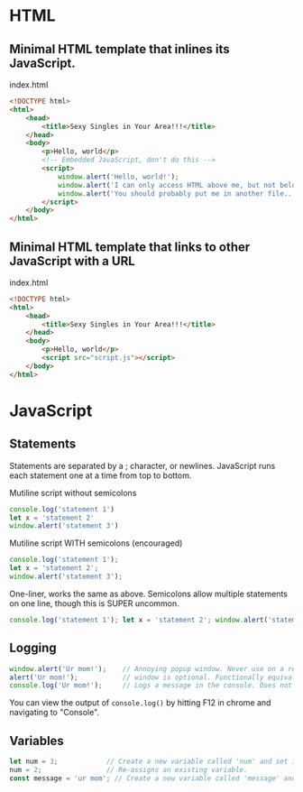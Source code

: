 # HTML
## Minimal HTML template that inlines its JavaScript.

index.html
```html
<!DOCTYPE html>
<html>
    <head>
        <title>Sexy Singles in Your Area!!!</title>
    </head>
    <body>
        <p>Hello, world</p>
        <!-- Embedded JavaScript, don't do this -->
        <script>
            window.alert('Hello, world!');
            window.alert('I can only access HTML above me, but not below me!');
            window.alert('You should probably put me in another file...');
        </script>
    </body>
</html>
```

## Minimal HTML template that links to other JavaScript with a URL

index.html
```html
<!DOCTYPE html>
<html>
    <head>
        <title>Sexy Singles in Your Area!!!</title>
    </head>
    <body>
        <p>Hello, world</p>
        <script src="script.js"></script>
    </body>
</html>
```

# JavaScript

## Statements
Statements are separated by a ; character, or newlines.
JavaScript runs each statement one at a time from top to bottom.


Mutiline script without semicolons
```javascript
console.log('statement 1')
let x = 'statement 2'
window.alert('statement 3')
```

Mutiline script WITH semicolons (encouraged)
```javascript
console.log('statement 1');
let x = 'statement 2';
window.alert('statement 3');
```

One-liner, works the same as above.
Semicolons allow multiple statements on one line, though this is SUPER uncommon.
```javascript
console.log('statement 1'); let x = 'statement 2'; window.alert('statement 3');
```


## Logging
```javascript
window.alert('Ur mom!');    // Annoying popup window. Never use on a real site. JS will halt until "OK" is pressed. 
alert('Ur mom!');           // window is optional. Functionally equivalent.
console.log('Ur mom!');     // Logs a message in the console. Does not stop the page. Great for figuring out bugs. User does not see this output
```

You can view the output of ```console.log()``` by hitting F12 in chrome and navigating to "Console".

## Variables
```javascript
let num = 3;            // Create a new variable called 'num' and set it to 3. It has a "datatype" of "Number".
num = 2;                // Re-assigns an existing variable.
const message = 'ur mom'; // Create a new variable called 'message' and set it to 'ur mom' . It has a "datatype" of "String". CANNOT BE REASSIGNED. If you try, the code stop and output an error in the console. 
```
